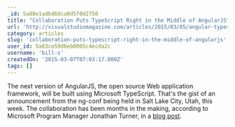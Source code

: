 ```yaml
---
_id: 5a88e1adbd6dca0d5f0d2750
title: "Collaboration Puts TypeScript Right in the Middle of AngularJS"
url: 'http://visualstudiomagazine.com/articles/2015/03/05/angular-typescript-collaboration.aspx'
category: articles
slug: 'collaboration-puts-typescript-right-in-the-middle-of-angularjs'
user_id: 5a83ce59d6eb0005c4ecda2c
username: 'bill-s'
createdOn: '2015-03-07T07:03:17.000Z'
tags: []
---
```


The next version of AngularJS, the open source Web application framework, will be built using Microsoft TypeScript. That's the gist of an announcement from the ng-conf being held in Salt Lake City, Utah, this week. The collaboration has been months in the making, according to Microsoft Program Manager Jonathan Turner, in a <a href="http://blogs.msdn.com/b/typescript/archive/2015/03/05/angular-2-0-built-on-typescript.aspx" target="_blank">blog post</a>.
